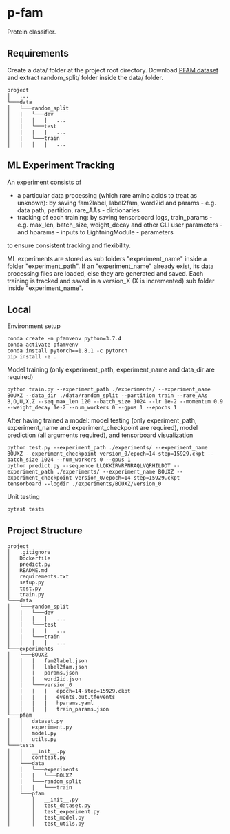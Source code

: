 # p-fam
Protein classifier.
## Requirements
Create a data/ folder at the project root directory.
Download [PFAM dataset](https://www.kaggle.com/datasets/googleai/pfam-seed-random-split) and extract random_split/ 
folder inside the data/ folder.
```
project
│   ...
└───data
│   └───random_split
│   |   └───dev
│   |   |   |   ...
│   |   └───test
│   |   |   |   ...
│   |   └───train
│   |   |   |   ...
```
## ML Experiment Tracking
An experiment consists of 
- a particular data processing (which rare amino acids to treat as unknown): by saving fam2label, label2fam, word2id and
 params - e.g. data path, partition, rare_AAs - dictionaries
- tracking of each training: by saving tensorboard logs, train_params - e.g. max_len, batch_size, weight_decay and other 
CLI user parameters - and hparams - inputs to LightningModule - parameters

to ensure consistent tracking and flexibility.

ML experiments are stored as sub folders "experiment_name" inside a folder "experiment_path". If an
"experiment_name" already exist, its data processing files are loaded, else they are generated and saved.
Each training is tracked and saved in a version_X (X is incremented) sub folder inside "experiment_name".
## Local
Environment setup
```shell script
conda create -n pfamvenv python=3.7.4
conda activate pfamvenv
conda install pytorch==1.8.1 -c pytorch
pip install -e .
```
Model training (only experiment_path, experiment_name and data_dir are required)
```shell script
python train.py --experiment_path ./experiments/ --experiment_name BOUXZ --data_dir ./data/random_split --partition train --rare_AAs B,O,U,X,Z --seq_max_len 120 --batch_size 1024 --lr 1e-2 --momentum 0.9 --weight_decay 1e-2 --num_workers 0 --gpus 1 --epochs 1
```
After having trained a model: model testing (only experiment_path, experiment_name and experiment_checkpoint are 
required), model prediction (all arguments required), and tensorboard visualization
```shell script
python test.py --experiment_path ./experiments/ --experiment_name BOUXZ --experiment_checkpoint version_0/epoch=14-step=15929.ckpt --batch_size 1024 --num_workers 0 --gpus 1
python predict.py --sequence LLQKKIRVRPNRAQLVQRHILDDT --experiment_path ./experiments/ --experiment_name BOUXZ --experiment_checkpoint version_0/epoch=14-step=15929.ckpt
tensorboard --logdir ./experiments/BOUXZ/version_0
```
Unit testing
```shell script
pytest tests
```
## Project Structure
```
project
│   .gitignore
│   Dockerfile
│   predict.py
│   README.md
│   requirements.txt
│   setup.py
│   test.py
│   train.py
└───data
│   └───random_split
│   |   └───dev
│   |   |   |   ...
│   |   └───test
│   |   |   |   ...
│   |   └───train
│   |   |   |   ...
└───experiments
│   └───BOUXZ
│   │   |   fam2label.json
│   │   |   label2fam.json
│   │   |   params.json
│   │   |   word2id.json
│   |   └───version_0
│   |   |   |   epoch=14-step=15929.ckpt
│   |   |   |   events.out.tfevents
│   |   |   |   hparams.yaml
│   |   |   |   train_params.json
└───pfam
│   │   dataset.py
│   │   experiment.py
│   │   model.py
│   │   utils.py
└───tests
│   │   __init__.py
│   │   conftest.py
│   └───data
│   |   └───experiments
│   |   |   └───BOUXZ
│   |   └───random_split
│   |   |   └───train
│   └───pfam
│       │   __init__.py
│       │   test_dataset.py
│       │   test_experiment.py
│       │   test_model.py
│       │   test_utils.py
```